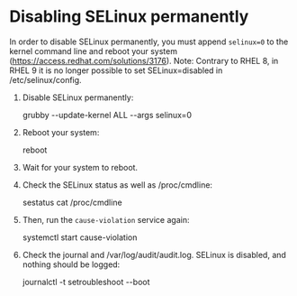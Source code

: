 # Disabling SELinux permanently

In order to disable SELinux permanently, you must append `selinux=0` to the kernel command line and reboot your
system (https://access.redhat.com/solutions/3176).
Note: Contrary to RHEL 8, in RHEL 9 it is no longer possible to set SELinux=disabled in /etc/selinux/config.

1. Disable SELinux permanently:

     grubby --update-kernel ALL --args selinux=0

2. Reboot your system:

     reboot

3. Wait for your system to reboot.

4. Check the SELinux status as well as /proc/cmdline:

     sestatus
     cat /proc/cmdline

 5. Then, run the `cause-violation` service again:

     systemctl start cause-violation

6. Check the journal and /var/log/audit/audit.log. SELinux is disabled, and nothing should be logged:

     journalctl -t setroubleshoot --boot

